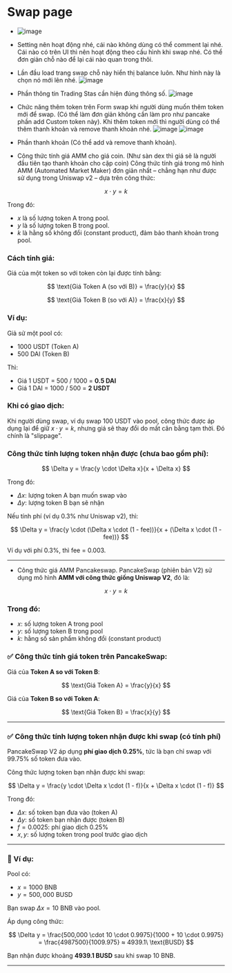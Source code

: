 # Swap page
- ![image](https://github.com/user-attachments/assets/daaa4684-dcc9-4320-868e-3543365121ae)
- Setting nên hoạt động nhé, cái nào không dùng có thể comment lại nhé. Cái nào có trên UI thì nên hoạt động theo cấu hình khi swap nhé. Có thể đơn giản chỗ nào để lại cái nào quan trong thôi.
- Lần đầu load trang swap chỗ này hiển thị balance luôn. Như hình này là chọn nó mới lên nhé.
![image](https://github.com/user-attachments/assets/05e4cc7f-ef9f-40dc-88cc-d0f166320047)

- Phần thông tin Trading Stas cần hiện đúng thông số.
![image](https://github.com/user-attachments/assets/0d69cce7-043a-4aa3-863d-bdbde0263fa5)

- Chức năng thêm token trên Form swap khi người dùng muốn thêm token mới để swap. (Có thể làm đơn giản không cần làm pro như pancake phần add Custom token này). Khi thêm token mới thì người dùng có thể thêm thanh khoản và remove thanh khoản nhé.
![image](https://github.com/user-attachments/assets/1128a2b6-4028-4726-ab41-6139b51a2c26)
![image](https://github.com/user-attachments/assets/473229d6-a4ba-40b5-a39b-e43fd617e482)


- Phần thanh khoản (Có thể add và remove thanh khoản).
- Công thức tính giá AMM cho giá coin. (Như sàn dex thì giá sẽ là người đầu tiên tạo thanh khoản cho cặp coin)
Công thức tính giá trong mô hình AMM (Automated Market Maker) đơn giản nhất – chẳng hạn như được sử dụng trong Uniswap v2 – dựa trên công thức:

$$
x \cdot y = k
$$

Trong đó:

* $x$ là số lượng token A trong pool.
* $y$ là số lượng token B trong pool.
* $k$ là hằng số không đổi (constant product), đảm bảo thanh khoản trong pool.

### Cách tính giá:

Giá của một token so với token còn lại được tính bằng:

$$
\text{Giá Token A (so với B)} = \frac{y}{x}
$$

$$
\text{Giá Token B (so với A)} = \frac{x}{y}
$$

### Ví dụ:

Giả sử một pool có:

* 1000 USDT (Token A)
* 500 DAI (Token B)

Thì:

* Giá 1 USDT = 500 / 1000 = **0.5 DAI**
* Giá 1 DAI = 1000 / 500 = **2 USDT**

### Khi có giao dịch:

Khi người dùng swap, ví dụ swap 100 USDT vào pool, công thức được áp dụng lại để giữ $x \cdot y = k$, nhưng giá sẽ thay đổi do mất cân bằng tạm thời. Đó chính là "slippage".

### Công thức tính lượng token nhận được (chưa bao gồm phí):

$$
\Delta y = \frac{y \cdot \Delta x}{x + \Delta x}
$$

Trong đó:

* $\Delta x$: lượng token A bạn muốn swap vào
* $\Delta y$: lượng token B bạn sẽ nhận

Nếu tính phí (ví dụ 0.3% như Uniswap v2), thì:

$$
\Delta y = \frac{y \cdot (\Delta x \cdot (1 - fee))}{x + (\Delta x \cdot (1 - fee))}
$$

Ví dụ với phí 0.3%, thì fee = 0.003.

---

- Công thức giá AMM Pancakeswap.
PancakeSwap (phiên bản V2) sử dụng mô hình **AMM với công thức giống Uniswap V2**, đó là:

$$
x \cdot y = k
$$

### Trong đó:

* $x$: số lượng token A trong pool
* $y$: số lượng token B trong pool
* $k$: hằng số sản phẩm không đổi (constant product)

### ✅ **Công thức tính giá token trên PancakeSwap:**

Giá của **Token A so với Token B**:

$$
\text{Giá Token A} = \frac{y}{x}
$$

Giá của **Token B so với Token A**:

$$
\text{Giá Token B} = \frac{x}{y}
$$

---

### ✅ **Công thức tính lượng token nhận được khi swap (có tính phí)**

PancakeSwap V2 áp dụng **phí giao dịch 0.25%**, tức là bạn chỉ swap với 99.75% số token đưa vào.

Công thức lượng token bạn nhận được khi swap:

$$
\Delta y = \frac{y \cdot \Delta x \cdot (1 - f)}{x + \Delta x \cdot (1 - f)}
$$

Trong đó:

* $\Delta x$: số token bạn đưa vào (token A)
* $\Delta y$: số token bạn nhận được (token B)
* $f = 0.0025$: phí giao dịch 0.25%
* $x, y$: số lượng token trong pool trước giao dịch

---

### 🔁 Ví dụ:

Pool có:

* $x = 1000$ BNB
* $y = 500,000$ BUSD

Bạn swap $\Delta x = 10$ BNB vào pool.

Áp dụng công thức:

$$
\Delta y = \frac{500,000 \cdot 10 \cdot 0.9975}{1000 + 10 \cdot 0.9975}
= \frac{4987500}{1009.975}
≈ 4939.1\ \text{BUSD}
$$

Bạn nhận được khoảng **4939.1 BUSD** sau khi swap 10 BNB.

---








